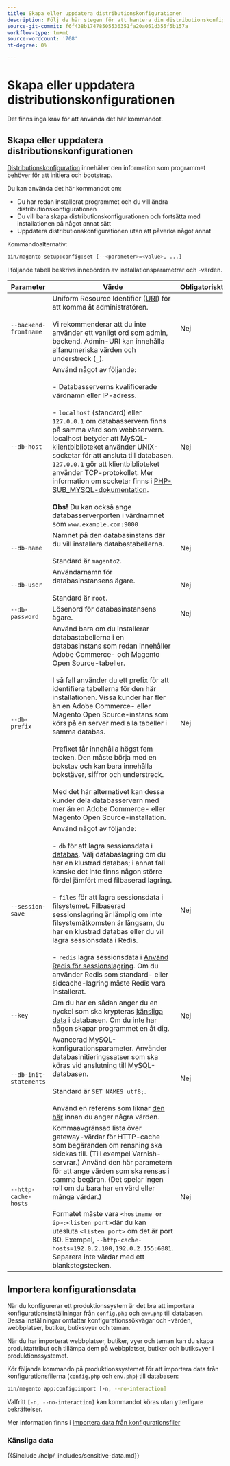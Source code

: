 ```yaml
---
title: Skapa eller uppdatera distributionskonfigurationen
description: Följ de här stegen för att hantera din distributionskonfiguration för Adobe Commerce eller Magento Open Source.
source-git-commit: f6f438b17478505536351fa20a051d355f5b157a
workflow-type: tm+mt
source-wordcount: '708'
ht-degree: 0%

---
```



# Skapa eller uppdatera distributionskonfigurationen

Det finns inga krav för att använda det här kommandot.

## Skapa eller uppdatera distributionskonfigurationen

[Distributionskonfiguration](../../configuration/reference/deployment-files.md) innehåller den information som programmet behöver för att initiera och bootstrap.

Du kan använda det här kommandot om:

* Du har redan installerat programmet och du vill ändra distributionskonfigurationen
* Du vill bara skapa distributionskonfigurationen och fortsätta med installationen på något annat sätt
* Uppdatera distributionskonfigurationen utan att påverka något annat

Kommandoalternativ:

```bash
bin/magento setup:config:set [--<parameter>=<value>, ...]
```

I följande tabell beskrivs innebörden av installationsparametrar och -värden.

| Parameter | Värde | Obligatoriskt? |
|--- |--- |--- |
| `--backend-frontname` | Uniform Resource Identifier ([URI](https://www.w3.org/Protocols/rfc2616/rfc2616-sec3.html#sec3.2)) för att komma åt administratören.<br><br>Vi rekommenderar att du inte använder ett vanligt ord som admin, backend. Admin-URI kan innehålla alfanumeriska värden och understreck (`_`). | Nej |
| `--db-host` | Använd något av följande:<br><br>- Databasserverns kvalificerade värdnamn eller IP-adress.<br><br>- `localhost` (standard) eller `127.0.0.1` om databasservern finns på samma värd som webbservern. localhost betyder att MySQL-klientbiblioteket använder UNIX-socketar för att ansluta till databasen. `127.0.0.1` gör att klientbiblioteket använder TCP-protokollet. Mer information om socketar finns i [PHP-SUB_MYSQL-dokumentation](https://www.php.net/manual/en/ref.pdo-mysql.php).<br><br>**Obs!** Du kan också ange databasserverporten i värdnamnet som `www.example.com:9000` | Nej |
| `--db-name` | Namnet på den databasinstans där du vill installera databastabellerna.<br><br>Standard är `magento2`. | Nej |
| `--db-user` | Användarnamn för databasinstansens ägare.<br><br>Standard är `root`. | Nej |
| `--db-password` | Lösenord för databasinstansens ägare. | Nej |
| `--db-prefix` | Använd bara om du installerar databastabellerna i en databasinstans som redan innehåller Adobe Commerce- och Magento Open Source-tabeller.<br><br>I så fall använder du ett prefix för att identifiera tabellerna för den här installationen. Vissa kunder har fler än en Adobe Commerce- eller Magento Open Source-instans som körs på en server med alla tabeller i samma databas.<br><br>Prefixet får innehålla högst fem tecken. Den måste börja med en bokstav och kan bara innehålla bokstäver, siffror och understreck.<br><br>Med det här alternativet kan dessa kunder dela databasservern med mer än en Adobe Commerce- eller Magento Open Source-installation. | Nej |
| `--session-save` | Använd något av följande:<br><br>- `db` för att lagra sessionsdata i [databas](https://developer.adobe.com/commerce/php/development/cache/partial/database-caching/). Välj databaslagring om du har en klustrad databas; i annat fall kanske det inte finns någon större fördel jämfört med filbaserad lagring.<br><br>- `files` för att lagra sessionsdata i filsystemet. Filbaserad sessionslagring är lämplig om inte filsystemåtkomsten är långsam, du har en klustrad databas eller du vill lagra sessionsdata i Redis.<br><br>- `redis` lagra sessionsdata i [Använd Redis för sessionslagring](../../configuration/cache/config-redis.md). Om du använder Redis som standard- eller sidcache-lagring måste Redis vara installerat. | Nej |
| `--key` | Om du har en sådan anger du en nyckel som ska krypteras [känsliga data](#sensitive-data) i databasen. Om du inte har någon skapar programmet en åt dig. | Nej |
| `--db-init-statements` | Avancerad MySQL-konfigurationsparameter. Använder databasinitieringssatser som ska köras vid anslutning till MySQL-databasen.<br><br>Standard är `SET NAMES utf8;`.<br><br>Använd en referens som liknar [den här](https://dev.mysql.com/doc/refman/5.6/en/server-options.html) innan du anger några värden. | Nej |
| `--http-cache-hosts` | Kommaavgränsad lista över gateway-värdar för HTTP-cache som begäranden om rensning ska skickas till. (Till exempel Varnish-servrar.) Använd den här parametern för att ange värden som ska rensas i samma begäran. (Det spelar ingen roll om du bara har en värd eller många värdar.)<br><br>Formatet måste vara `<hostname or ip>:<listen port>`där du kan utesluta `<listen port>` om det är port 80. Exempel, `--http-cache-hosts=192.0.2.100,192.0.2.155:6081`. Separera inte värdar med ett blankstegstecken. | Nej |

## Importera konfigurationsdata

När du konfigurerar ett produktionssystem är det bra att importera konfigurationsinställningar från `config.php` och `env.php` till databasen.
Dessa inställningar omfattar konfigurationssökvägar och -värden, webbplatser, butiker, butiksvyer och teman.

När du har importerat webbplatser, butiker, vyer och teman kan du skapa produktattribut och tillämpa dem på webbplatser, butiker och butiksvyer i produktionssystemet.

Kör följande kommando på produktionssystemet för att importera data från konfigurationsfilerna (`config.php` och `env.php`) till databasen:

```bash
bin/magento app:config:import [-n, --no-interaction]
```

Valfritt `[-n, --no-interaction]` kan kommandot köras utan ytterligare bekräftelser.

Mer information finns i [Importera data från konfigurationsfiler](../../configuration/cli/import-configuration.md)

### Känsliga data

{{$include /help/_includes/sensitive-data.md}}

